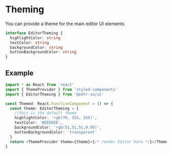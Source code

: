 # Theming

You can provide a theme for the main editor UI elements

```typescript
interface EditorTheming {
  highlightColor: string
  textColor: string
  backgroundColor: string
  buttonBackgroundColor: string
}
```

## Example

```typescript
import * as React from 'react'
import { ThemeProvider } from 'styled-components'
import { EditorTheming } from '@edtr-io/ui'

const Themed: React.FunctionComponent = () => {
  const theme: EditorTheming = {
    //this is the default theme
    highlightColor: 'rgb(70, 155, 255)',
    textColor: '#EEEEEE',
    backgroundColor: 'rgb(51,51,51,0.95)',
    buttonBackgroundColor: 'transparent'
  }
  return <ThemeProvider theme={theme}>{/* render Editor here */}</ThemeProvider>
}
```
